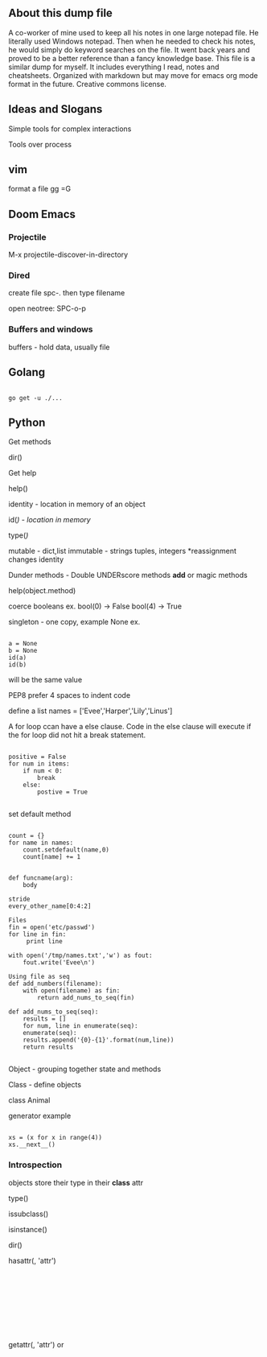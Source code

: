 ## About this dump file

A co-worker of mine used to keep all his notes in one large notepad file. He literally used Windows notepad. Then when he needed to check his notes, he would simply do keyword searches on the file. It went back years and proved to be a better reference than a fancy knowledge base. This file is a similar dump for myself. It includes everything I read, notes and cheatsheets. Organized with markdown but may move for emacs org mode format in the future. Creative commons license.  

## Ideas and Slogans

Simple tools for complex interactions

Tools over process

## vim

format a file
gg =G

## Doom Emacs

### Projectile

M-x projectile-discover-in-directory

### Dired

create file spc-. then type filename

open neotree: SPC-o-p 

### Buffers and windows

buffers - hold data, usually file

## Golang

```shell: 

go get -u ./...

```


## Python

Get methods

dir(<object>)

Get help

help(<object>)

identity - location in memory of an object

id(<var>) - location in memory

type(<var>)

mutable - dict,list
immutable - strings tuples, integers *reassignment changes identity

Dunder methods - Double UNDERscore methods __add__ or magic methods

help(object.method)

coerce booleans
ex.
bool(0) -> False
bool(4) -> True


singleton - one copy, example None
ex.
```python:

a = None
b = None
id(a)
id(b)

```

will be the same value

PEP8 prefer 4 spaces to indent code

define a list
names = ['Evee','Harper','Lily','Linus']

A for loop ccan have a else clause. Code in the else clause will execute if the for loop did not hit a break statement.

```python:
    
positive = False
for num in items:
    if num < 0:
        break
    else:
        postive = True
               
```
               
set default method

```python: 

count = {}
for name in names:
    count.setdefault(name,0)
	count[name] += 1
	

def funcname(arg):
    body
			   
stride
every_other_name[0:4:2]

Files
fin = open('etc/passwd')
for line in fin:
     print line
	 
with open('/tmp/names.txt','w') as fout:
    fout.write('Evee\n')
	
Using file as seq
def add_numbers(filename):
    with open(filename) as fin:
	    return add_nums_to_seq(fin)

def add_nums_to_seq(seq):
    results = []
    for num, line in enumerate(seq):
    enumerate(seq):
    results.append('{0}-{1}'.format(num,line))
    return results
               
```
               
Object - grouping together state and methods

Class - define objects 

class Animal
               
generator example

```python: 

xs = (x for x in range(4))
xs.__next__()

```

### Introspection

objects store their type in their __class__ attr

type()

issubclass()

isinstance()

dir()

hasattr(<object>, 'attr')

getattr(<object>, 'attr') or <object>.'attr' example a.denonminator

prefer EAFP easier to as for forgiveness

globals() - introspect the global namespace

globals()[foo] = 'bar' <-- globals dict IS the global namespace

locals() - introspect the local namespace

f-strings - PEP 498, ex. f"{name}"

inspect module :wqa



### Django

- start a project

django-admin startproject myproject

- run project

python manage.py runserver

- create a app

python manage.py startapp <app>

- show migrations

python manage.py showmigrations

- run all pending migrations

python manage.py migrate

- create migrations based on models

python manage.py makemigrations

- see a specific migration

python manage.py sqlmigrate <migration>

- misc

python manage.py createsuperuser


#### Meta





#### Files

settings.py - INSTALLED_APPS[] list of apps

urls.py - routing


## Terraform

### Blocks

block template:

```json
block_type label_one label_two {
    key = value
    embedded_block {
        key = value
    }
}
```


### object types:

- string
- number
- bool
- list
- map

### Keyword references

var.somevariable

local.someobject.somevar

module.someobject.somevar

### Provisioners

last resort prefer puppet,chef, ansible

local - executes on local server

remote - executes on remote server

can happen at creation or destruction

example file provisioner with heredoc syntax:

```json
provisioner "file" {
  content = <<EOF
access_key = 
secret_key = 
EOF
  destination = "/home/aws-user/.s3cfg"
}
```

### Resources

example random int

```json
resource "random_integer" "rand"{
    min = 10000
    max = 99999
}
```

### Functions

merge() - takes two maps and merges them.

 
### CLI

terraform init

terraform plan

terraform apply

### variables

precedence: env, file, command line


# Books

## Optionality 

Optionality = the right but not the obligation to take action.

Generating better options is more important thaant beinbg a perffect decision-maker.

We should think of tradeoffs as the enemy: then are massinvely time-cincuming;, and they make ud unhappy... we want to /make asa fee as we can get away with.

So the question if not what to cut. Our starting point is thta everything gets cut, and has to earn its way back into ciniseradriotn,


## Writing an Interpreter in Go by Thorsten Ball

parser - takes text and builds data structure that represents the input 

statements vs. expressions - expressions produce values and statements dont. 

lexer - reduces to tokens

ast - abstract syntax tree

## ECDSA

https://www.instructables.com/Understanding-how-ECDSA-protects-your-data/

Allows verification of authenticity without compromising security. It is impossible to forge a signature. It does no encrypt the data but ensures it is not tampered with.

Algo (high level)
    
    choose random point on curve, point of origin
    
    generate a random number, private keys
    
    apply equation to private key and point of origin, public key
   
Sign the file
    
    equation(use the private key, with a hash of the file), signature

    signature is divided into R and S
    
Verification

    equation(S, public key) == R
    

ECDSA uses SHA1 hashes
    

## Mastering Bitcoin

transaction input and output - there will be a difference between them which is the miner fee

transactions form a chain 

users keys can unlock previous output in the chain proving ownership

change address - address of new and old user

UTXO - unspent transactions database

### Constructing a transaction

## (Ethereum Book)[https://github.com/ethereumbook/ethereumbook]

## Fallback functions

It is called when a non-existent function is called on the contract.

It is required to be marked external.

It has no name.

It has no arguments

It can not return any thing.

It can be defined one per contract.

If not marked payable, it will throw exception if contract receives plain ether without data.

Solidity fallback function:

It has no name, no arguments, no return values. It external and payable. Defined once. Called when non-existent function called. 

### EOA vs. Contract Accounts

Externally owned accounts are those that have a private key; having the private key means control over access to funds or contracts. 

A contract account has smart contract code, which a simple EOA can’t have. Furthermore, a contract account does not have a private key. Instead, it is owned (and controlled) by the logic of its smart contract code: the software program recorded on the Ethereum blockchain at the contract account’s creation and executed by the EVM.

account addresses are derived directly from private keys: a private key uniquely determines a single Ethereum address, also known as an account.

### Cryptography

There is no encryption as part of the Ethereum protocol—all messages that are sent as part of the operation of the Ethereum network can (necessarily) be read by everyone. As such, private keys are only used to create digital signatures for transaction authentication.

Starting with a private key in the form of a randomly generated number k, we multiply it by a predetermined point on the curve called the generator point G to produce another point somewhere else on the curve, which is the corresponding public key K:
K = k * G 

the generator point is always the same for all Ethereum users

Ethereum only uses uncompressed public keys; therefore the only prefix that is relevant is (hex) 04.

The test most commonly used for a hash function is the empty input. If you run the hash function with an empty string as input you should see the following results:

Keccak256("") =
  c5d2460186f7233c927e7db2dcc703c0e500b653ca82273b7bfad8045d85a470

SHA3("") =
  a7ffc6f8bf1ed76651c14756a061d662f580ff4de43b49fa82d80a4b80f8434a

Ethereum uses Keccak-256, even though it is often called SHA-3 in the code.

Ethereum addresses are unique identifiers that are derived from public keys or contracts using the Keccak-256 one-way hash function.


We use Keccak-256 to calculate the hash of this public key:

Keccak256(K) = 2a5bc342ed616b5ba5732269001d3f1ef827552ae1114027bd3ecf1f086ba0f9

Then we keep only the last 20 bytes (least significant bytes), which is our Ethereum address:

001d3f1ef827552ae1114027bd3ecf1f086ba0f9


### Wallet


### Transactions

A transaction is a serialized binary message that contains the following data:

Nonce

    A sequence number, issued by the originating EOA, used to prevent message replay

Gas price

    The amount of ether (in wei) that the originator is willing to pay for each unit of gas

Gas limit

    The maximum amount of gas the originator is willing to buy for this transaction

Recipient

    The destination Ethereum address

Value

    The amount of ether (in wei) to send to the destination

Data

    The variable-length binary data payload

v,r,s

    The three components of an ECDSA digital signature of the originating EOA

### Smart Contracts and Solidity

Computer programs

    Smart contracts are simply computer programs. The word “contract” has no legal meaning in this context.

Immutable

    Once deployed, the code of a smart contract cannot change. Unlike with traditional software, the only way to modify a smart contract is to deploy a new instance.

Deterministic

    The outcome of the execution of a smart contract is the same for everyone who runs it, given the context of the transaction that initiated its execution and the state of the Ethereum blockchain at the moment of execution.

EVM context

    Smart contracts operate with a very limited execution context. They can access their own state, the context of the transaction that called them, and some information about the most recent blocks.

Decentralized world computer

    The EVM runs as a local instance on every Ethereum node, but because all instances of the EVM operate on the same initial state and produce the same final state, the system as a whole operates as a single "world compute
    

#### Lifecycle

0x0    special contract creation address

contracts only run if they are called by a transaction

contracts are atomic 

To delete a contract, you execute an EVM opcode called SELFDESTRUCT. That operation costs “negative gas,” a gas refund, thereby incentivizing the release of network client resources from the deletion of stored state. 

#### Solidity 

function syntax:

function FunctionName([parameters]) {public|private|internal|external}
[pure|view|payable] [modifiers] [returns (return types)]


#### Gas

estimating gas cost:

var contract = web3.eth.contract(abi).at(address);
var gasEstimate = contract.myAweSomeMethod.estimateGas(arg1, arg2,
    {from: account});
    

To obtain the gas price from the network you can use:

var gasPrice = web3.eth.getGasPrice();

And from there you can estimate the gas cost:

var gasCostInEther = web3.utils.fromWei((gasEstimate * gasPrice), 'ether');

### Security 

#### Re-entrency

This type of attack can occur when a contract sends ether to an unknown address. An attacker can carefully construct a contract at an external address that contains malicious code in the fallback function. 

##### prevention

The first is to (whenever possible) use the built-in transfer function when sending ether to external contracts.

The second technique is to ensure that all logic that changes state variables happens before ether is sent out of the contract (or any external call).

A third technique is to introduce a mutex.

#### over flow under flow

##### prevention

The current conventional technique to guard against under/overflow vulnerabilities is to use or build mathematical libraries that replace the standard math operators addition, subtraction, and multiplication (division is excluded as it does not cause over/underflows and the EVM reverts on division by 0).

### Tokens

#### Interface

ERC20 

The ERC20 Interface in Solidity:

```solidity

contract ERC20 {
   function totalSupply() constant returns (uint theTotalSupply);
   function balanceOf(address _owner) constant returns (uint balance);
   function transfer(address _to, uint _value) returns (bool success);
   function transferFrom(address _from, address _to, uint _value) returns
      (bool success);
   function approve(address _spender, uint _value) returns (bool success);
   function allowance(address _owner, address _spender) constant returns
      (uint remaining);
   event Transfer(address indexed _from, address indexed _to, uint _value);
   event Approval(address indexed _owner, address indexed _spender, uint _value);
}

```

data structures

mapping(address => uint256) balances;

mapping (address => mapping (address => uint256)) public allowed;

#### Workflows

1) transfer - wallet to wallet direct transfer of tokens, uses the 'transfer' function

2) approve and transfer - two transaction


## Buildspace Solana project

program: 

    a) piece of code that lives on the blockchain

    b) programs are stateless
    
    c) programs interact with accounts for data
    
accounts

    a) stores data
    
    b) users can have 1,000s of accounts 
    
Configuring Solana

    Install rust
    https://doc.rust-lang.org/book/ch01-01-installation.html
    
    Install Solana: https://docs.solana.com/cli/install-solana-cli-tools#use-solanas-install-tool
    
    set Solana network to localhost
    ```bash
solana config set --url localhost 
    ```
   
   
   start a local Solana node
   ```bash
solana-test-validator 
   ```
   
   Install mocha, anchor, npm anchor, npm solana/web3.js
   
  ```bash

npm install -g mocha

cargo install --git https://github.com/project-serum/anchor anchor-cli --locked
  
npm install @project-serum/anchor @solana/web3.js
  
  ``` 
    
    
   Create a project
   
   ```bash

anchor init myproject --javascript 

```
   
   Generate local Solana wallet
   
   ```bash

solana-keygen new

```
   
   Get public key for local wallet
   
   ```bash

solana address

    ```

    airdrop sol 
    
    ```bash

solana airdrop 5 93SAmhpBneKq6UybsFbn5gf9kzAcooCz732bGaGiBehg  --url https://api.devnet.solana.com

```

# React

  * [ ] https://scrimba.com/learn/learnreact


global var ReactDOM

```javascript

ReactDOM.render(<h1>Hello</h1>, document.getElementById("root"))

```

## Components

Pascal case component, not camel case

Wrap it in angle brackets in ReactDOM.render()

Components can have parent child relationship

```javascript

function Navbar() {
    return (
       <div></div> 
    )
}

function MainContent() {
    return (
        <div></div>
    )
}

ReactDOM.render(
    <div>
        <Navbar />
        <MainContent />
    </div>,
    document.getElementById("root")
)



```



## JSX

Like html with some differences.

    html => JSX 

    class => className
    
    
## organization

create a react project

```javascript

npx create-react-app hello

```

Use import and export from ES6

## Props

Use mustache syntax


```javascript

import React from "react"
import ReactDOM from "react-dom"

function App() {
    const userName = "me"
    
    return (
        <h1>Hello {userName} !</h1>
    )
}

ReactDOM.render(<App />, document.getElementById("root"))

```

```javascript

// Somewhat bogus example

export default function Contact(props) {
    return (
        <div className="contact-card">
            <img src={props.image}/>
            <h3>{props.name}</h3>
            <div className="info-group">
                <p>{props.phone}</p>
            </div>
            <div className="info-group">
                <img src="./images/mail-icon.png" />
                <p>{props.email}</p>
            </div>
        </div>
    )
}

function App() {
    return (
        <div className="contacts">
            <Contact 
                image="./images/mr-whiskerson.png" 
                name="Mr. Whiskerson"
                phone="(212) 555-1234"
                email="mr.whiskaz@catnap.meow"
            />
            <Contact 
                img="./images/fluffykins.png"
                name="Fluffykins"
                phone="(212) 555-2345"
                email="fluff@me.com"
            />
        </div>
    )
}

```

## Props and arrays

```javascript

// contrived example from scrimba

jokesData = [
    {
        setup: "I got my daughter a fridge for her birthday.",
        punchline: "I can't wait to see her face light up when she opens it."
    },
    {
        setup: "How did the hacker escape the police?",
        punchline: "He just ransomware!"
    }
]

export default function Joke(props) {
    return (
        <div>
            {props.setup && <h3>Setup: {props.setup}</h3>}
            <p>Punchline: {props.punchline}</p>
            <hr />
        </div>
    )
}

export default function App() {
    const jokeElements = jokesData.map(joke => {
        return <Joke setup={joke.setup} punchline={joke.punchline} />
    })
    return (
        <div>
            {jokeElements}
        </div>
    )
}


```
